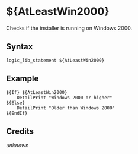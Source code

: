 # ${AtLeastWin2000}

Checks if the installer is running on Windows 2000.

## Syntax

    logic_lib_statement ${AtLeastWin2000}

## Example

    ${If} ${AtLeastWin2000}
        DetailPrint "Windows 2000 or higher"
    ${Else}
        DetailPrint "Older than Windows 2000"
    ${EndIf}

## Credits

*unknown*
